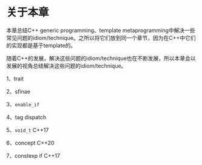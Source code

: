 # 关于本章

本章总结C++ generic programming、template metaprogramming中解决一些常见问题的idiom/technique。之所以将它们放到同一个章节，因为在C++中它们的实现都是基于template的。

随着C++的发展，解决这些问题的idiom/technique也在不断发展，所以本章会以发展的视角总结解决这些问题的idiom/technique。

1、trait

2、sfinae

3、`enable_if`

4、tag dispatch

5、`void_t` C++17

6、concept C++20

7、constexp if C++17